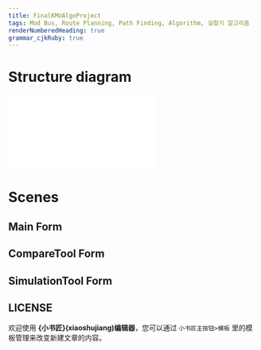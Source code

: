 ```yaml
---
title: FinalKMUAlgoProject 
tags: Mod Bus, Route Planning, Path Finding, Algorithm, 길찾기 알고리즘
renderNumberedHeading: true
grammar_cjkRuby: true
---
```


# Structure diagram 

<i class="fas fa-project-diagram"></i>

![Structure](./attachments/1603957703536.drawio.html)



# Scenes

## Main Form


## CompareTool Form


## SimulationTool Form















## LICENSE



欢迎使用 **{小书匠}(xiaoshujiang)编辑器**，您可以通过 `小书匠主按钮>模板` 里的模板管理来改变新建文章的内容。